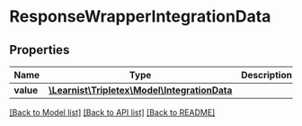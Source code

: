 # ResponseWrapperIntegrationData

## Properties
Name | Type | Description | Notes
------------ | ------------- | ------------- | -------------
**value** | [**\Learnist\Tripletex\Model\IntegrationData**](IntegrationData.md) |  | [optional] 

[[Back to Model list]](../../README.md#documentation-for-models) [[Back to API list]](../../README.md#documentation-for-api-endpoints) [[Back to README]](../../README.md)

